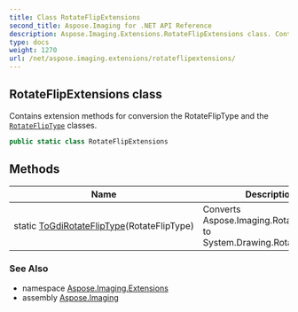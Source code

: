 ```yaml
---
title: Class RotateFlipExtensions
second_title: Aspose.Imaging for .NET API Reference
description: Aspose.Imaging.Extensions.RotateFlipExtensions class. Contains extension methods for conversion the RotateFlipType and the RotateFlipType classes
type: docs
weight: 1270
url: /net/aspose.imaging.extensions/rotateflipextensions/
---
```

## RotateFlipExtensions class

Contains extension methods for conversion the RotateFlipType and the [`RotateFlipType`](../../aspose.imaging/rotatefliptype/) classes.

```csharp
public static class RotateFlipExtensions
```

## Methods

| Name | Description |
| --- | --- |
| static [ToGdiRotateFlipType](../../aspose.imaging.extensions/rotateflipextensions/togdirotatefliptype/)(RotateFlipType) | Converts Aspose.Imaging.RotateFlipType to System.Drawing.RotateFlipType. |

### See Also

* namespace [Aspose.Imaging.Extensions](../../aspose.imaging.extensions/)
* assembly [Aspose.Imaging](../../)


